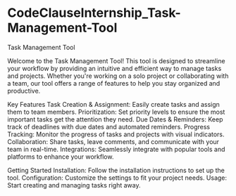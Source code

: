 # CodeClauseInternship_Task-Management-Tool

Task Management Tool

Welcome to the Task Management Tool! This tool is designed to streamline your workflow by providing an intuitive and efficient way to manage tasks and projects. Whether you're working on a solo project or collaborating with a team, our tool offers a range of features to help you stay organized and productive.

Key Features
Task Creation & Assignment: Easily create tasks and assign them to team members.
Prioritization: Set priority levels to ensure the most important tasks get the attention they need.
Due Dates & Reminders: Keep track of deadlines with due dates and automated reminders.
Progress Tracking: Monitor the progress of tasks and projects with visual indicators.
Collaboration: Share tasks, leave comments, and communicate with your team in real-time.
Integrations: Seamlessly integrate with popular tools and platforms to enhance your workflow.

Getting Started
Installation: Follow the installation instructions to set up the tool.
Configuration: Customize the settings to fit your project needs.
Usage: Start creating and managing tasks right away.
